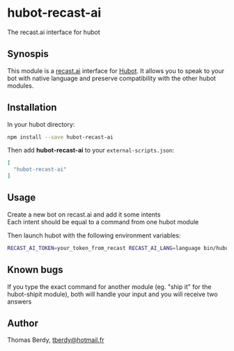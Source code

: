 # hubot-recast-ai

The recast.ai interface for hubot 

## Synospis

This module is a [recast.ai](https://recast.ai) interface for [Hubot](https://hubot.github.com). 
It allows you to speak to your bot with native language and preserve compatibility with the other hubot modules.


## Installation

In your hubot directory:

```bash
npm install --save hubot-recast-ai
```

Then add **hubot-recast-ai** to your `external-scripts.json`:

```json
[
  "hubot-recast-ai"
]
```

## Usage

Create a new bot on recast.ai and add it some intents  
Each intent should be equal to a command from one hubot module

Then launch hubot with the following environment variables:

```bash
RECAST_AI_TOKEN=your_token_from_recast RECAST_AI_LANG=language bin/hubot
```

## Known bugs

If you type the exact command for another module (eg. "ship it" for the 
hubot-shipit module), both will handle your input and you will receive two answers

## Author

Thomas Berdy, tberdy@hotmail.fr

